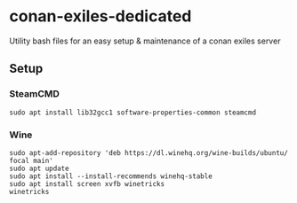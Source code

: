 # conan-exiles-dedicated
Utility bash files for an easy setup &amp; maintenance of a conan exiles server

## Setup

### SteamCMD

```
sudo apt install lib32gcc1 software-properties-common steamcmd
```

### Wine

```
sudo apt-add-repository 'deb https://dl.winehq.org/wine-builds/ubuntu/ focal main'
sudo apt update
sudo apt install --install-recommends winehq-stable
sudo apt install screen xvfb winetricks
winetricks
```
